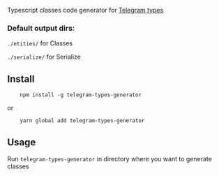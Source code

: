 Typescript classes code generator for [Telegram types](https://core.telegram.org/bots/api)

### Default output dirs:
```./etities/``` for Classes

```./serialize/``` for Serialize

## Install

```
    npm install -g telegram-types-generator
```

or

```
    yarn global add telegram-types-generator
```

## Usage

Run ```telegram-types-generator``` in directory where you want to generate classes
